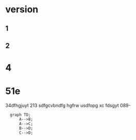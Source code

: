 # version

## 1
## 2
 # 4
 # 51e
 
34dfhgjuyt
213
sdfgcvbndfg
hgfrw
usdfopg
xc
fdsgyt
089-


```mermaid
  graph TD;
      A-->B;
      A-->C;
      B-->D;
      C-->D;
```

